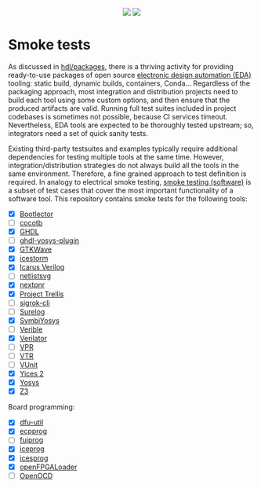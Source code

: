 <p align="center">
  <a title="hdl/packages GitHub repository" href="https://github.com/hdl/packages"><img src="https://img.shields.io/badge/hdl-packages-f2f1ef.svg?longCache=true&style=flat-square&logo=GitHub&logoColor=f2f1ef"></a><!--
  -->
  <a title="hdl/community on gitter.im" href="https://gitter.im/hdl/community"><img src="https://img.shields.io/gitter/room/hdl/community.svg?longCache=true&style=flat-square&logo=gitter&logoColor=fff&color=4db797"></a><!--
  -->
</p>

# Smoke tests

As discussed in [hdl/packages](https://github.com/hdl/packages), there is a thriving activity for providing ready-to-use packages of open source [electronic design automation (EDA)](https://en.wikipedia.org/wiki/Electronic_design_automation) tooling: static build, dynamic builds, containers, Conda... Regardless of the packaging approach, most integration and distribution projects need to build each tool using some custom options, and then ensure that the produced artifacts are valid. Running full test suites included in project codebases is sometimes not possible, because CI services timeout. Nevertheless, EDA tools are expected to be thoroughly tested upstream; so, integrators need a set of quick sanity tests.

Existing third-party testsuites and examples typically require additional dependencies for testing multiple tools at the same time. However, integration/distribution strategies do not always build all the tools in the same environment. Therefore, a fine grained approach to test definition is required. In analogy to electrical smoke testing, [smoke testing (software)](https://en.wikipedia.org/wiki/Smoke_testing_%28software%29) is a subset of test cases that cover the most important functionality of a software tool. This repository contains smoke tests for the following tools:

- [x] [Bootlector](https://hdl.github.io/awesome/items/boolector)
- [ ] [cocotb](https://hdl.github.io/awesome/items/cocotb)
- [x] [GHDL](https://hdl.github.io/awesome/items/ghdl)
- [ ] [ghdl-yosys-plugin](https://hdl.github.io/awesome/items/ghdl-yosys-plugin)
- [x] [GTKWave](https://hdl.github.io/awesome/items/gtkwave)
- [x] [icestorm](https://hdl.github.io/awesome/items/icestorm)
- [x] [Icarus Verilog](https://hdl.github.io/awesome/items/iverilog)
- [ ] [netlistsvg](https://hdl.github.io/awesome/items/netlistsvg)
- [x] [nextpnr](https://hdl.github.io/awesome/items/nextpnr)
- [x] [Project Trellis](https://hdl.github.io/awesome/items/prjtrellis)
- [ ] [sigrok-cli](https://hdl.github.io/awesome/items/sigrok-cli)
- [ ] [Surelog](https://hdl.github.io/awesome/items/surelog)
- [x] [SymbiYosys](https://hdl.github.io/awesome/items/symbiyosys)
- [ ] [Verible](https://hdl.github.io/awesome/items/verible)
- [x] [Verilator](https://hdl.github.io/awesome/items/verilator)
- [ ] [VPR](https://hdl.github.io/awesome/items/vpr)
- [ ] [VTR](https://hdl.github.io/awesome/items/vtr)
- [ ] [VUnit](https://hdl.github.io/awesome/items/vunit)
- [x] [Yices 2](https://hdl.github.io/awesome/items/yices2)
- [x] [Yosys](https://hdl.github.io/awesome/items/yosys)
- [x] [Z3](https://hdl.github.io/awesome/items/z3)

Board programming:

- [x] [dfu-util](https://hdl.github.io/awesome/items/dfu-util)
- [x] [ecpprog](https://hdl.github.io/awesome/items/ecpprog)
- [ ] [fujprog](https://hdl.github.io/awesome/items/fujprog)
- [x] [iceprog](https://hdl.github.io/awesome/items/icestorm)
- [x] [icesprog](https://github.com/wuxx/icesugar/tree/master/tools)
- [x] [openFPGALoader](https://hdl.github.io/awesome/items/openfpgaloader)
- [ ] [OpenOCD](https://hdl.github.io/awesome/items/openocd)

